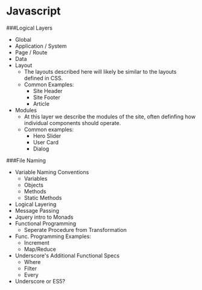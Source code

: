 Javascript
===

###Logical Layers

- Global
- Application / System
- Page / Route
- Data
- Layout
  + The layouts described here will likely be similar to the layouts defined in CSS.  
  + Common Examples: 
    *  Site Header
    *  Site Footer
    *  Article
- Modules
  + At this layer we describe the modules of the site, often definfing how individual components should operate.  
  + Common examples: 
    * Hero Slider 
    * User Card
    * Dialog

###File Naming

- Variable Naming Conventions
  - Variables
  - Objects
  - Methods
  - Static Methods
- Logical Layering
- Message Passing
- Jquery intro to Monads
- Functional Programming
  - Seperate Procedure from Transformation
- Func. Programming Examples: 
  - Increment
  - Map/Reduce 
- Underscore's Additional Functional Specs
  - Where
  - Filter
  - Every
- Underscore or ES5?